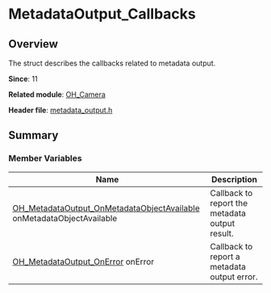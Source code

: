 # MetadataOutput_Callbacks
<!--Kit: Camera Kit-->
<!--Subsystem: Multimedia-->
<!--Owner: @qano-->
<!--Designer: @leo_ysl-->
<!--Tester: @xchaosioda-->
<!--Adviser: @zengyawen-->

## Overview

The struct describes the callbacks related to metadata output.

**Since**: 11

**Related module**: [OH_Camera](capi-oh-camera.md)

**Header file**: [metadata_output.h](capi-metadata-output-h.md)

## Summary

### Member Variables

| Name| Description|
| -- | -- |
| [OH_MetadataOutput_OnMetadataObjectAvailable](capi-metadata-output-h.md#oh_metadataoutput_onmetadataobjectavailable) onMetadataObjectAvailable | Callback to report the metadata output result.|
| [OH_MetadataOutput_OnError](capi-metadata-output-h.md#oh_metadataoutput_onerror) onError | Callback to report a metadata output error.|
